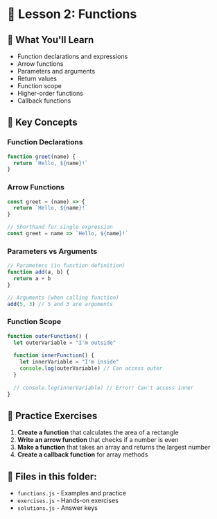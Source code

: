 # 🔧 Lesson 2: Functions

## 🎯 What You'll Learn
- Function declarations and expressions
- Arrow functions
- Parameters and arguments
- Return values
- Function scope
- Higher-order functions
- Callback functions

## 🔧 Key Concepts

### **Function Declarations**
```javascript
function greet(name) {
  return `Hello, ${name}!`
}
```

### **Arrow Functions**
```javascript
const greet = (name) => {
  return `Hello, ${name}!`
}

// Shorthand for single expression
const greet = name => `Hello, ${name}!`
```

### **Parameters vs Arguments**
```javascript
// Parameters (in function definition)
function add(a, b) {
  return a + b
}

// Arguments (when calling function)
add(5, 3) // 5 and 3 are arguments
```

### **Function Scope**
```javascript
function outerFunction() {
  let outerVariable = "I'm outside"
  
  function innerFunction() {
    let innerVariable = "I'm inside"
    console.log(outerVariable) // Can access outer
  }
  
  // console.log(innerVariable) // Error! Can't access inner
}
```

## 🚀 Practice Exercises

1. **Create a function** that calculates the area of a rectangle
2. **Write an arrow function** that checks if a number is even
3. **Make a function** that takes an array and returns the largest number
4. **Create a callback function** for array methods

## 📁 Files in this folder:
- `functions.js` - Examples and practice
- `exercises.js` - Hands-on exercises
- `solutions.js` - Answer keys
